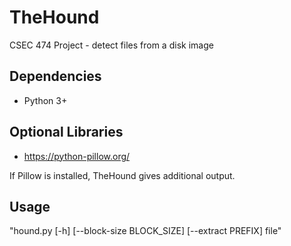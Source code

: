 # TheHound
CSEC 474 Project - detect files from a disk image

## Dependencies
- Python 3+

## Optional Libraries
- https://python-pillow.org/

If Pillow is installed, TheHound gives additional output.

## Usage
"hound.py [-h] [--block-size BLOCK_SIZE] [--extract PREFIX] file"
